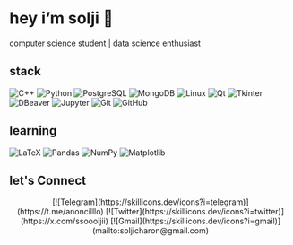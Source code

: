 # hey i’m solji 👋 
computer science student | data science enthusiast

## stack
![C++](https://skillicons.dev/icons?i=cpp)
![Python](https://skillicons.dev/icons?i=python)
![PostgreSQL](https://skillicons.dev/icons?i=postgresql)
![MongoDB](https://skillicons.dev/icons?i=mongodb)
![Linux](https://skillicons.dev/icons?i=linux)
![Qt](https://skillicons.dev/icons?i=qt)
![Tkinter](https://skillicons.dev/icons?i=py)
![DBeaver](https://skillicons.dev/icons?i=dbeaver)
![Jupyter](https://skillicons.dev/icons?i=jupyter)
![Git](https://skillicons.dev/icons?i=git)
![GitHub](https://skillicons.dev/icons?i=github)

## learning
![LaTeX](https://skillicons.dev/icons?i=latex)
![Pandas](https://skillicons.dev/icons?i=pandas)
![NumPy](https://skillicons.dev/icons?i=numpy)
![Matplotlib](https://skillicons.dev/icons?i=matplotlib)

## let's Connect
<div align="center">
  [![Telegram](https://skillicons.dev/icons?i=telegram)](https://t.me/anoncilllo)
  [![Twitter](https://skillicons.dev/icons?i=twitter)](https://x.com/ssoooljii)
  [![Gmail](https://skillicons.dev/icons?i=gmail)](mailto:soljicharon@gmail.com)
</div>

